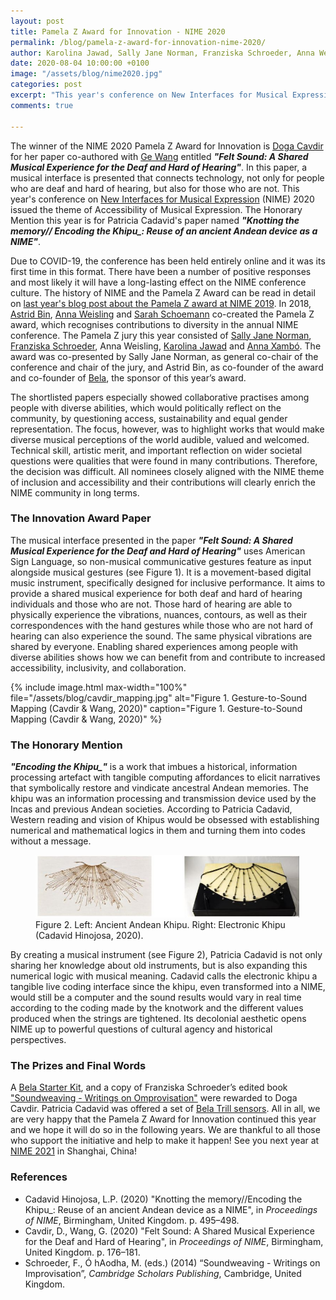 ```yaml
---
layout: post
title: Pamela Z Award for Innovation - NIME 2020
permalink: /blog/pamela-z-award-for-innovation-nime-2020/
author: Karolina Jawad, Sally Jane Norman, Franziska Schroeder, Anna Weisling, Astrid Bin, Anna Xambó
date: 2020-08-04 10:00:00 +0100
image: "/assets/blog/nime2020.jpg"
categories: post
excerpt: "This year's conference on New Interfaces for Musical Expression (NIME) 2020 issued the theme of Accessibility of Musical Expression. Due to COVID-19, the conference has been held entirely online and it was its first time in this format. The winner of the NIME 2020 Pamela Z Award for Innovation is Doga Cavdir for her paper co-authored with Ge Wang entitled Felt Sound: A Shared Musical Experience for the Deaf and Hard of Hearing."
comments: true

---
```




The winner of the NIME 2020 Pamela Z Award for Innovation is [Doga Cavdir](https://www.dogacavdir.com/) for her paper co-authored with [Ge Wang](https://ccrma.stanford.edu/~ge/bio/) entitled ***"Felt Sound: A Shared Musical Experience for the Deaf and Hard of Hearing"***. In this paper, a musical interface is presented that connects technology, not only for people who are deaf and hard of hearing, but also for those who are not. This year's conference on [New Interfaces for Musical Expression](https://nime2020.bcu.ac.uk/) (NIME) 2020 issued the theme of Accessibility of Musical Expression. The Honorary Mention this year is for Patricia Cadavid's paper named ***"Knotting the memory// Encoding the Khipu_: Reuse of an ancient Andean device as a NIME"***. 


Due to COVID-19, the conference has been held entirely online and it was its first time in this format. There have been a number of positive responses and most likely it will have a long-lasting effect on the NIME conference culture. The history of NIME and the Pamela Z Award can be read in detail on [last year's blog post about the Pamela Z award at NIME 2019](/blog/pamela-z-award-for-innovation-nime-2019/). In 2018, [Astrid Bin](https://www.astridbin.com/), [Anna Weisling](http://www.aweisling.com/) and [Sarah Schoemann](https://www.sarahschoemann.com/) co-created the Pamela Z award, which recognises contributions to diversity in the annual NIME conference. The Pamela Z jury this year consisted of [Sally Jane Norman](https://people.wgtn.ac.nz/sallyjane.norman), [Franziska Schroeder](https://pure.qub.ac.uk/en/persons/franziska-schroeder), Anna Weisling, [Karolina Jawad](https://cv2c.noblogs.org/) and [Anna Xambó](http://annaxambo.me/). The award was co-presented by Sally Jane Norman, as general co-chair of the conference and chair of the jury, and Astrid Bin, as co-founder of the award and co-founder of [Bela](https://bela.io/), the sponsor of this year’s award.


The shortlisted papers especially showed collaborative practises among people with diverse abilities, which would politically reflect on the community, by questioning access, sustainability and equal gender representation. The focus, however, was to highlight works that would make diverse musical perceptions of the world audible, valued and welcomed. Technical skill, artistic merit, and important reflection on wider societal questions were qualities that were found in many contributions. Therefore, the decision was difficult. All nominees closely aligned with the NIME theme of inclusion and accessibility and their contributions will clearly enrich the NIME community in long terms.


### The Innovation Award Paper
 The musical interface presented in the paper ***"Felt Sound: A Shared Musical Experience for the Deaf and Hard of Hearing"*** uses American Sign Language,  so non-musical communicative gestures feature as input alongside musical gestures (see Figure 1). It is a movement-based digital music instrument, specifically designed for inclusive  performance. It aims to provide a shared musical experience for both deaf and hard of hearing individuals and those who are not. Those hard of hearing are able to physically experience the vibrations, nuances, contours, as well as their correspondences with the hand gestures while those who are not hard of hearing can also experience the sound. The same physical vibrations are shared by everyone. Enabling shared experiences among people with diverse abilities shows how we can benefit from and contribute to increased accessibility, inclusivity, and collaboration. 

{% include image.html
max-width="100%" file="/assets/blog/cavdir_mapping.jpg" alt="Figure 1. Gesture-to-Sound Mapping (Cavdir & Wang, 2020)" caption="Figure 1. Gesture-to-Sound Mapping (Cavdir & Wang, 2020)" %}


### The Honorary Mention
***"Encoding the Khipu_"*** is a work that imbues a historical, information processing artefact with tangible computing affordances to elicit narratives that symbolically restore and vindicate ancestral Andean memories. The khipu was an information processing and transmission device used by the Incas and previous Andean societies. 
According to Patricia Cadavid, Western reading and vision of Khipus would be obsessed with establishing numerical and mathematical logics in them and turning them into codes without a message.


<figure style="">
   <img src="/assets/blog/khipu_cadavid.jpg"
      alt=""/>
   <figcaption>Figure 2. Left: Ancient Andean Khipu. Right: Electronic Khipu (Cadavid Hinojosa, 2020).</figcaption>
</figure>



By creating a musical instrument (see Figure 2), Patricia Cadavid is not only sharing her knowledge about  old instruments, but is also expanding this numerical logic with musical meaning. Cadavid calls the electronic khipu a tangible live coding interface since the khipu, even transformed into a NIME, would still be a computer and the sound results would vary in real time according to the coding made by the knotwork and the different values produced when the strings are tightened. Its decolonial aesthetic opens NIME up to powerful questions of cultural agency and historical perspectives.


### The Prizes and Final Words
A [Bela Starter Kit](https://shop.bela.io/products/bela-starter-kit), and a copy of Franziska Schroeder’s edited book ["Soundweaving - Writings on Omprovisation"](http://www.cambridgescholars.com/soundweaving-8) were rewarded to  Doga Cavdir. Patricia Cadavid was offered a set of [Bela Trill sensors](https://bela.io/products/trill/). All in all, we are very happy that the Pamela Z Award for Innovation continued this year and we hope it will do so in the following years. We are thankful to all those who support the initiative and help to make it happen! See you next year at [NIME 2021](http://nime2021.org/) in Shanghai, China!


### References
* Cadavid Hinojosa, L.P. (2020) "Knotting the memory//Encoding the Khipu_: Reuse of an ancient Andean device as a NIME", in *Proceedings of NIME*, Birmingham, United Kingdom. p. 495–498.
* Cavdir, D., Wang, G. (2020) "Felt Sound: A Shared Musical Experience for the Deaf and Hard of Hearing", in *Proceedings of NIME*, Birmingham, United Kingdom. p. 176–181.
* Schroeder, F., Ó hAodha, M. (eds.) (2014) “Soundweaving - Writings on Improvisation”, *Cambridge Scholars Publishing*, Cambridge, United Kingdom.

